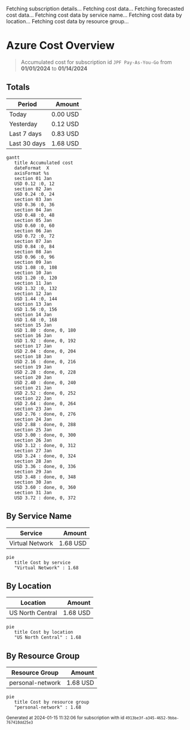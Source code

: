 Fetching subscription details...
Fetching cost data...
Fetching forecasted cost data...
Fetching cost data by service name...
Fetching cost data by location...
Fetching cost data by resource group...
# Azure Cost Overview

> Accumulated cost for subscription id `JPF Pay-As-You-Go` from **01/01/2024** to **01/14/2024**

## Totals

|Period|Amount|
|---|---:|
|Today|0.00 USD|
|Yesterday|0.12 USD|
|Last 7 days|0.83 USD|
|Last 30 days|1.68 USD|

```mermaid
gantt
   title Accumulated cost
   dateFormat  X
   axisFormat %s
   section 01 Jan
   USD 0.12 :0, 12
   section 02 Jan
   USD 0.24 :0, 24
   section 03 Jan
   USD 0.36 :0, 36
   section 04 Jan
   USD 0.48 :0, 48
   section 05 Jan
   USD 0.60 :0, 60
   section 06 Jan
   USD 0.72 :0, 72
   section 07 Jan
   USD 0.84 :0, 84
   section 08 Jan
   USD 0.96 :0, 96
   section 09 Jan
   USD 1.08 :0, 108
   section 10 Jan
   USD 1.20 :0, 120
   section 11 Jan
   USD 1.32 :0, 132
   section 12 Jan
   USD 1.44 :0, 144
   section 13 Jan
   USD 1.56 :0, 156
   section 14 Jan
   USD 1.68 :0, 168
   section 15 Jan
   USD 1.80 : done, 0, 180
   section 16 Jan
   USD 1.92 : done, 0, 192
   section 17 Jan
   USD 2.04 : done, 0, 204
   section 18 Jan
   USD 2.16 : done, 0, 216
   section 19 Jan
   USD 2.28 : done, 0, 228
   section 20 Jan
   USD 2.40 : done, 0, 240
   section 21 Jan
   USD 2.52 : done, 0, 252
   section 22 Jan
   USD 2.64 : done, 0, 264
   section 23 Jan
   USD 2.76 : done, 0, 276
   section 24 Jan
   USD 2.88 : done, 0, 288
   section 25 Jan
   USD 3.00 : done, 0, 300
   section 26 Jan
   USD 3.12 : done, 0, 312
   section 27 Jan
   USD 3.24 : done, 0, 324
   section 28 Jan
   USD 3.36 : done, 0, 336
   section 29 Jan
   USD 3.48 : done, 0, 348
   section 30 Jan
   USD 3.60 : done, 0, 360
   section 31 Jan
   USD 3.72 : done, 0, 372
```

## By Service Name

|Service|Amount|
|---|---:|
|Virtual Network|1.68 USD|

```mermaid
pie
   title Cost by service
   "Virtual Network" : 1.68
```

## By Location

|Location|Amount|
|---|---:|
|US North Central|1.68 USD|

```mermaid
pie
   title Cost by location
   "US North Central" : 1.68
```

## By Resource Group

|Resource Group|Amount|
|---|---:|
|personal-network|1.68 USD|

```mermaid
pie
   title Cost by resource group
   "personal-network" : 1.68
```

<sup>Generated at 2024-01-15 11:32:06 for subscription with id `4913be3f-a345-4652-9bba-767418dd25e3`</sup>
